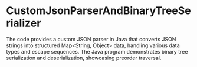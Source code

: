 # CustomJsonParserAndBinaryTreeSerializer
 The code provides a custom JSON parser in Java that converts JSON strings into structured Map&lt;String, Object> data, handling various data types and escape sequences. The Java program demonstrates binary tree serialization and deserialization, showcasing preorder traversal.
